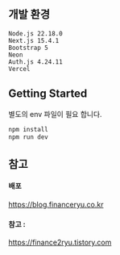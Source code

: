 ## 개발 환경
```text
Node.js 22.18.0
Next.js 15.4.1
Bootstrap 5
Neon
Auth.js 4.24.11
Vercel
```

## Getting Started

별도의 env 파일이 필요 합니다. 

```bash
npm install
npm run dev
```

## 참고

#### 배포 
https://blog.financeryu.co.kr

#### 참고 : 
https://finance2ryu.tistory.com